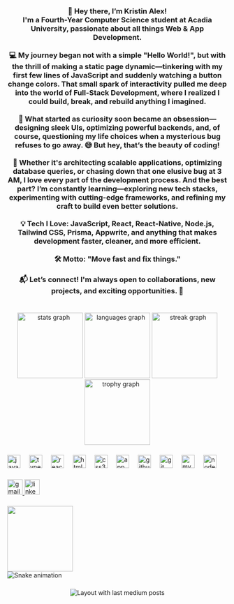 <h3 align="center">👋 Hey there, I’m Kristin Alex!<br>I'm a Fourth-Year Computer Science student at Acadia University, passionate about all things Web & App Development.<br><br>💻 My journey began not with a simple "Hello World!", but with the thrill of making a static page dynamic—tinkering with my first few lines of JavaScript and suddenly watching a button change colors. That small spark of interactivity pulled me deep into the world of Full-Stack Development, where I realized I could build, break, and rebuild anything I imagined.<br><br>🚀 What started as curiosity soon became an obsession—designing sleek UIs, optimizing powerful backends, and, of course, questioning my life choices when a mysterious bug refuses to go away. 😅 But hey, that’s the beauty of coding!<br><br>🔧 Whether it's architecting scalable applications, optimizing database queries, or chasing down that one elusive bug at 3 AM, I love every part of the development process. And the best part? I’m constantly learning—exploring new tech stacks, experimenting with cutting-edge frameworks, and refining my craft to build even better solutions.<br><br>💡 Tech I Love: JavaScript, React, React-Native, Node.js, Tailwind CSS, Prisma, Appwrite, and anything that makes development faster, cleaner, and more efficient.<br><br>🛠️ Motto: "Move fast and fix things."<br><br>📬 Let’s connect! I'm always open to collaborations, new projects, and exciting opportunities. 🚀</h3>

###

<br clear="both">

<div align="center">
  <img src="https://github-readme-stats.vercel.app/api?username=KrisCodes&hide_title=false&hide_rank=false&show_icons=true&include_all_commits=true&count_private=true&disable_animations=false&theme=vue-dark&locale=en&hide_border=false&order=1" height="150" alt="stats graph"  />
  <img src="https://github-readme-stats.vercel.app/api/top-langs?username=KrisCodes&locale=en&hide_title=false&layout=compact&card_width=320&langs_count=5&theme=react&hide_border=false&order=2" height="150" alt="languages graph"  />
  <img src="https://streak-stats.demolab.com?user=KrisCodes&locale=en&mode=daily&theme=dracula&hide_border=false&border_radius=5&order=3" height="150" alt="streak graph"  />
  <img src="https://github-profile-trophy.vercel.app?username=KrisCodes&theme=dracula&column=-1&row=1&margin-w=8&margin-h=8&no-bg=false&no-frame=false&order=4" height="150" alt="trophy graph"  />
</div>

###

<div align="left">
  <img src="https://cdn.jsdelivr.net/gh/devicons/devicon/icons/javascript/javascript-original.svg" height="30" alt="javascript logo"  />
  <img width="12" />
  <img src="https://cdn.jsdelivr.net/gh/devicons/devicon/icons/typescript/typescript-original.svg" height="30" alt="typescript logo"  />
  <img width="12" />
  <img src="https://cdn.jsdelivr.net/gh/devicons/devicon/icons/react/react-original.svg" height="30" alt="react logo"  />
  <img width="12" />
  <img src="https://cdn.jsdelivr.net/gh/devicons/devicon/icons/html5/html5-original.svg" height="30" alt="html5 logo"  />
  <img width="12" />
  <img src="https://cdn.jsdelivr.net/gh/devicons/devicon/icons/css3/css3-original.svg" height="30" alt="css3 logo"  />
  <img width="12" />
  <img src="https://cdn.jsdelivr.net/gh/devicons/devicon/icons/appwrite/appwrite-original.svg" height="30" alt="appwrite logo"  />
  <img width="12" />
  <img src="https://cdn.jsdelivr.net/gh/devicons/devicon/icons/github/github-original.svg" height="30" alt="github logo"  />
  <img width="12" />
  <img src="https://cdn.jsdelivr.net/gh/devicons/devicon/icons/git/git-original.svg" height="30" alt="git logo"  />
  <img width="12" />
  <img src="https://cdn.jsdelivr.net/gh/devicons/devicon/icons/mysql/mysql-original.svg" height="30" alt="mysql logo"  />
  <img width="12" />
  <img src="https://cdn.jsdelivr.net/gh/devicons/devicon/icons/nodejs/nodejs-original.svg" height="30" alt="nodejs logo"  />
</div>

###

<div align="left">
  <a href="mailto:kristinalex2001@gmail.com" target="_blank">
    <img src="https://img.shields.io/static/v1?message=Gmail&logo=gmail&label=&color=D14836&logoColor=white&labelColor=&style=for-the-badge" height="35" alt="gmail logo"  />
  </a>
  <a href="https://www.linkedin.com/in/kristin-alex-740a72153/" target="_blank">
    <img src="https://img.shields.io/static/v1?message=LinkedIn&logo=linkedin&label=&color=0077B5&logoColor=white&labelColor=&style=for-the-badge" height="35" alt="linkedin logo"  />
  </a>
</div>

###

<img align="left" height="150" src="https://user-images.githubusercontent.com/74038190/212750147-854a394f-fee9-4080-9770-78a4b7ece53f.gif"  />

###

<br clear="both">

<img src="https://raw.githubusercontent.com/KrisCodes/KrisCodes/output/snake.svg" alt="Snake animation" />

###

<div align="center">
  <img src="https://github-read-medium-git-main.pahlevikun.vercel.app/latest?limit=4" alt="Layout with last medium posts"  />
</div>

###
